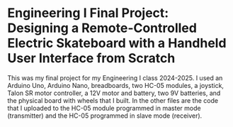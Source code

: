 # Engineering I Final Project: Designing a Remote-Controlled Electric Skateboard with a Handheld User Interface from Scratch
This was my final project for my Engineering I class 2024-2025. I used an Arduino Uno, Arduino Nano, breadboards, two HC-05 modules, a joystick, Talon SR motor controller, a 12V motor and battery, two 9V batteries, and the physical board with wheels that I built. In the other files are the code that I uploaded to the HC-05 module programmed in master mode (transmitter) and the HC-05 programmed in slave mode (receiver).
